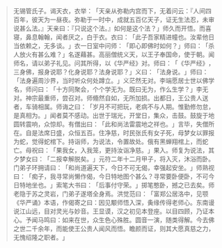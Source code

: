 > 无锡管氏子。谒天衣，衣举：​「天亲从弥勒内宫而下，无着问云：『人间四百年，彼天为一昼夜。弥勒于一时中，成就五百亿天子，证无生法忍，未审说甚么法。』天亲曰：『只说这个法。』如何是这个法？​」师久而开悟。而喜寝，鼻息翰翰，闻者厌之，白于衣。衣曰：​「此子吾家精进幢也。汝辈他日当依赖之，无多谈。​」衣一日室中问师：​「即心即佛时如何？​」师曰：​「杀人放火有甚么难？​」名遂藉甚。高丽僧统义天，以王子奉国命，使于朝。闻师名，请以弟子礼见。问其所得，以《华严经》对。师曰：​「​《华严经》​，三身佛，报身说耶？化身说耶？法身说耶？​」义曰：​「法身说。​」师曰：​「法身遍周沙界，当时听众何处蹲立。​」义茫然无对。李端愿居士世以佛学名，师问曰：​「十方同聚会，个个学无为。既曰无为，作么生学？​」李无对。神宗最重师，尝召对。师翛然自如，无所加损。出都日，王公贵人送者，车骑相属。师诲之曰：​「岁月不可把玩，老病不与人期。惟勤修勿怠，是真相为。​」闻者莫不感动。出世于瑞光，开堂日，集众，击鼓。鼓旋于地圆转震响，众惊却。有僧出曰：​「此和尚法雷震地之祥也。​」言毕，失僧所在。自是法席日盛，众恒五百。住净慈，时民张氏有女子死，母梦女以罪报为蛇，觉得蛇棺下。持诣师，为说法，令置故处。俄有黑蝉翔棺上，而蛇亡。母祝曰：​「果我女，入我笼，更持汝诣净慈。​」果入。师复为说法，其夕梦女曰：​「二报幸解脱矣。​」元符二年十二月甲子，将入灭，沐浴而卧。门弟子环拥请曰：​「和尚道遍天下，今日不可无偈，幸强起安坐。​」师熟视曰：​「痴子，我寻常尚懒作偈，今日特地图个甚么？寻常要卧便卧，不可今日特地坐也。​」索笔大书曰：​「后事付守荣。​」掷笔憨卧，撼之已去矣。师老隐于苏之灵岩，门弟子遂塔全身焉。洪觉范曰：​「富郑公居洛中，见颚《华严诵》本语，作偈寄之曰：因见颙师悟入深，夤缘传得老师心。东南谩说江山远，目对灵光与妙音。王显谟，汉之初见本登座。以目四顾，乃证本心。予闻马鸣曰：如来在世，众生色心殊胜。圆音一演，随类得解。今去佛之世二千余年，而能使王公贵人闻风而悟。瞻颜而证，则其大愿真慈之力，无愧绍隆之职者。​」


